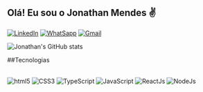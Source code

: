 ## Olá! Eu sou o Jonathan Mendes ✌️

[![LinkedIn](https://img.shields.io/badge/LinkedIn-0077B5?style=for-the-badge&logo=linkedin&logoColor=white)](https://www.linkedin.com/in/mendescaris)
[![WhatSapp](https://img.shields.io/badge/WhatsApp-25D366?style=for-the-badge&logo=whatsapp&logoColor=white)](55041995247246)
[![Gmail](https://img.shields.io/badge/WhatsApp-25D366?style=for-the-badge&logo=whatsapp&logoColor=white)](carisjhow@gmail.com)

![Jonathan's GitHub stats](https://github-readme-stats.vercel.app/api?username=Caxara&show_icons=true&theme=dracula)

##Tecnologias

<div style="display: inline_block"><br/>
  <img align="center" alt="html5" src"https://img.shields.io/badge/HTML5-E34F26?style=for-the-badge&logo=html5&logoColor=white"/>
  <img align="center" alt="CSS3" src"https://img.shields.io/badge/CSS3-1572B6?style=for-the-badge&logo=css3&logoColor=white"/>
  <img align="center" alt="TypeScript" src"https://img.shields.io/badge/TypeScript-007ACC?style=for-the-badge&logo=typescript&logoColor=white"/>
  <img align="center" alt="JavaScript" src"https://img.shields.io/badge/JavaScript-F7DF1E?style=for-the-badge&logo=javascript&logoColor=black"/>
  <img align="center" alt="ReactJs" src"https://img.shields.io/badge/React-20232A?style=for-the-badge&logo=react&logoColor=61DAFB"/>
  <img align="center" alt="NodeJs" src"https://img.shields.io/badge/Node.js-43853D?style=for-the-badge&logo=node.js&logoColor=white"/>
</div>
